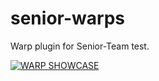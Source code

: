 # senior-warps
Warp plugin for Senior-Team test.

[![WARP SHOWCASE](https://img.youtube.com/vi/8--rFrz8p-A/0.jpg)](https://www.youtube.com/watch?v=8--rFrz8p-A&feature=youtu.be)
